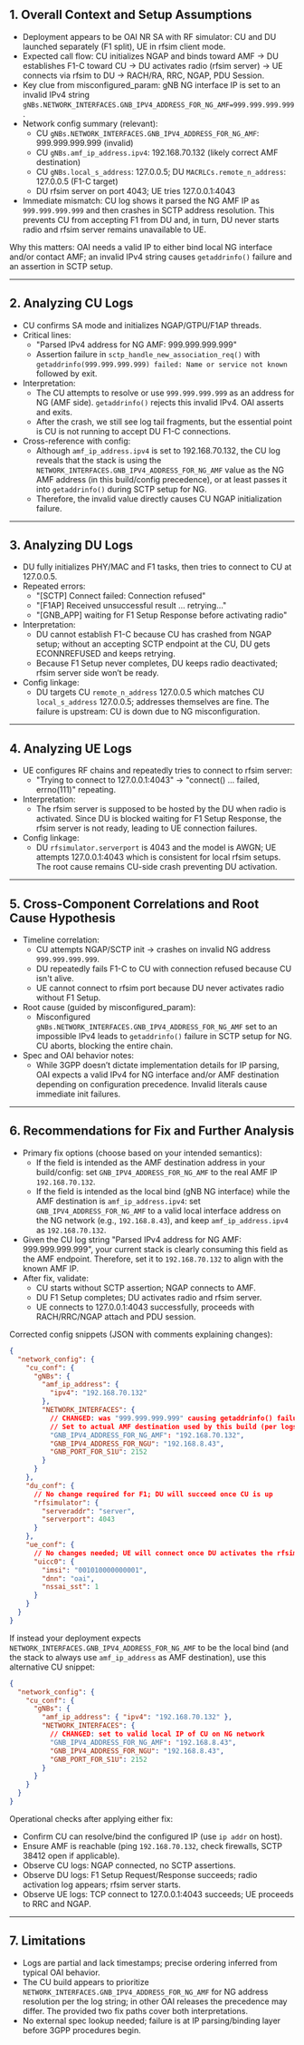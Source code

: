 ## 1. Overall Context and Setup Assumptions
- Deployment appears to be OAI NR SA with RF simulator: CU and DU launched separately (F1 split), UE in rfsim client mode.
- Expected call flow: CU initializes NGAP and binds toward AMF → DU establishes F1-C toward CU → DU activates radio (rfsim server) → UE connects via rfsim to DU → RACH/RA, RRC, NGAP, PDU Session.
- Key clue from misconfigured_param: gNB NG interface IP is set to an invalid IPv4 string `gNBs.NETWORK_INTERFACES.GNB_IPV4_ADDRESS_FOR_NG_AMF=999.999.999.999`.
- Network config summary (relevant):
  - CU `gNBs.NETWORK_INTERFACES.GNB_IPV4_ADDRESS_FOR_NG_AMF`: 999.999.999.999 (invalid)
  - CU `gNBs.amf_ip_address.ipv4`: 192.168.70.132 (likely correct AMF destination)
  - CU `gNBs.local_s_address`: 127.0.0.5; DU `MACRLCs.remote_n_address`: 127.0.0.5 (F1-C target)
  - DU rfsim server on port 4043; UE tries 127.0.0.1:4043
- Immediate mismatch: CU log shows it parsed the NG AMF IP as `999.999.999.999` and then crashes in SCTP address resolution. This prevents CU from accepting F1 from DU and, in turn, DU never starts radio and rfsim server remains unavailable to UE.

Why this matters: OAI needs a valid IP to either bind local NG interface and/or contact AMF; an invalid IPv4 string causes `getaddrinfo()` failure and an assertion in SCTP setup.

---

## 2. Analyzing CU Logs
- CU confirms SA mode and initializes NGAP/GTPU/F1AP threads.
- Critical lines:
  - "Parsed IPv4 address for NG AMF: 999.999.999.999"
  - Assertion failure in `sctp_handle_new_association_req()` with `getaddrinfo(999.999.999.999) failed: Name or service not known` followed by exit.
- Interpretation:
  - The CU attempts to resolve or use `999.999.999.999` as an address for NG (AMF side). `getaddrinfo()` rejects this invalid IPv4. OAI asserts and exits.
  - After the crash, we still see log tail fragments, but the essential point is CU is not running to accept DU F1-C connections.
- Cross-reference with config:
  - Although `amf_ip_address.ipv4` is set to 192.168.70.132, the CU log reveals that the stack is using the `NETWORK_INTERFACES.GNB_IPV4_ADDRESS_FOR_NG_AMF` value as the NG AMF address (in this build/config precedence), or at least passes it into `getaddrinfo()` during SCTP setup for NG.
  - Therefore, the invalid value directly causes CU NGAP initialization failure.

---

## 3. Analyzing DU Logs
- DU fully initializes PHY/MAC and F1 tasks, then tries to connect to CU at 127.0.0.5.
- Repeated errors:
  - "[SCTP] Connect failed: Connection refused"
  - "[F1AP] Received unsuccessful result ... retrying..."
  - "[GNB_APP] waiting for F1 Setup Response before activating radio"
- Interpretation:
  - DU cannot establish F1-C because CU has crashed from NGAP setup; without an accepting SCTP endpoint at the CU, DU gets ECONNREFUSED and keeps retrying.
  - Because F1 Setup never completes, DU keeps radio deactivated; rfsim server side won’t be ready.
- Config linkage:
  - DU targets CU `remote_n_address` 127.0.0.5 which matches CU `local_s_address` 127.0.0.5; addresses themselves are fine. The failure is upstream: CU is down due to NG misconfiguration.

---

## 4. Analyzing UE Logs
- UE configures RF chains and repeatedly tries to connect to rfsim server:
  - "Trying to connect to 127.0.0.1:4043" → "connect() ... failed, errno(111)" repeating.
- Interpretation:
  - The rfsim server is supposed to be hosted by the DU when radio is activated. Since DU is blocked waiting for F1 Setup Response, the rfsim server is not ready, leading to UE connection failures.
- Config linkage:
  - DU `rfsimulator.serverport` is 4043 and the model is AWGN; UE attempts 127.0.0.1:4043 which is consistent for local rfsim setups. The root cause remains CU-side crash preventing DU activation.

---

## 5. Cross-Component Correlations and Root Cause Hypothesis
- Timeline correlation:
  - CU attempts NGAP/SCTP init → crashes on invalid NG address `999.999.999.999`.
  - DU repeatedly fails F1-C to CU with connection refused because CU isn't alive.
  - UE cannot connect to rfsim port because DU never activates radio without F1 Setup.
- Root cause (guided by misconfigured_param):
  - Misconfigured `gNBs.NETWORK_INTERFACES.GNB_IPV4_ADDRESS_FOR_NG_AMF` set to an impossible IPv4 leads to `getaddrinfo()` failure in SCTP setup for NG. CU aborts, blocking the entire chain.
- Spec and OAI behavior notes:
  - While 3GPP doesn’t dictate implementation details for IP parsing, OAI expects a valid IPv4 for NG interface and/or AMF destination depending on configuration precedence. Invalid literals cause immediate init failures.

---

## 6. Recommendations for Fix and Further Analysis
- Primary fix options (choose based on your intended semantics):
  - If the field is intended as the AMF destination address in your build/config: set `GNB_IPV4_ADDRESS_FOR_NG_AMF` to the real AMF IP `192.168.70.132`.
  - If the field is intended as the local bind (gNB NG interface) while the AMF destination is `amf_ip_address.ipv4`: set `GNB_IPV4_ADDRESS_FOR_NG_AMF` to a valid local interface address on the NG network (e.g., `192.168.8.43`), and keep `amf_ip_address.ipv4` as `192.168.70.132`.
- Given the CU log string "Parsed IPv4 address for NG AMF: 999.999.999.999", your current stack is clearly consuming this field as the AMF endpoint. Therefore, set it to `192.168.70.132` to align with the known AMF IP.
- After fix, validate:
  - CU starts without SCTP assertion; NGAP connects to AMF.
  - DU F1 Setup completes; DU activates radio and rfsim server.
  - UE connects to 127.0.0.1:4043 successfully, proceeds with RACH/RRC/NGAP attach and PDU session.

Corrected config snippets (JSON with comments explaining changes):

```json
{
  "network_config": {
    "cu_conf": {
      "gNBs": {
        "amf_ip_address": {
          "ipv4": "192.168.70.132"
        },
        "NETWORK_INTERFACES": {
          // CHANGED: was "999.999.999.999" causing getaddrinfo() failure
          // Set to actual AMF destination used by this build (per logs)
          "GNB_IPV4_ADDRESS_FOR_NG_AMF": "192.168.70.132",
          "GNB_IPV4_ADDRESS_FOR_NGU": "192.168.8.43",
          "GNB_PORT_FOR_S1U": 2152
        }
      }
    },
    "du_conf": {
      // No change required for F1; DU will succeed once CU is up
      "rfsimulator": {
        "serveraddr": "server",
        "serverport": 4043
      }
    },
    "ue_conf": {
      // No changes needed; UE will connect once DU activates the rfsim server
      "uicc0": {
        "imsi": "001010000000001",
        "dnn": "oai",
        "nssai_sst": 1
      }
    }
  }
}
```

If instead your deployment expects `NETWORK_INTERFACES.GNB_IPV4_ADDRESS_FOR_NG_AMF` to be the local bind (and the stack to always use `amf_ip_address` as AMF destination), use this alternative CU snippet:

```json
{
  "network_config": {
    "cu_conf": {
      "gNBs": {
        "amf_ip_address": { "ipv4": "192.168.70.132" },
        "NETWORK_INTERFACES": {
          // CHANGED: set to valid local IP of CU on NG network
          "GNB_IPV4_ADDRESS_FOR_NG_AMF": "192.168.8.43",
          "GNB_IPV4_ADDRESS_FOR_NGU": "192.168.8.43",
          "GNB_PORT_FOR_S1U": 2152
        }
      }
    }
  }
}
```

Operational checks after applying either fix:
- Confirm CU can resolve/bind the configured IP (use `ip addr` on host).
- Ensure AMF is reachable (ping `192.168.70.132`, check firewalls, SCTP 38412 open if applicable).
- Observe CU logs: NGAP connected, no SCTP assertions.
- Observe DU logs: F1 Setup Request/Response succeeds; radio activation log appears; rfsim server starts.
- Observe UE logs: TCP connect to 127.0.0.1:4043 succeeds; UE proceeds to RRC and NGAP.

---

## 7. Limitations
- Logs are partial and lack timestamps; precise ordering inferred from typical OAI behavior.
- The CU build appears to prioritize `NETWORK_INTERFACES.GNB_IPV4_ADDRESS_FOR_NG_AMF` for NG address resolution per the log string; in other OAI releases the precedence may differ. The provided two fix paths cover both interpretations.
- No external spec lookup needed; failure is at IP parsing/binding layer before 3GPP procedures begin.